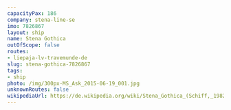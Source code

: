 ```yaml
---
capacityPax: 186
company: stena-line-se
imo: 7826867
layout: ship
name: Stena Gothica
outOfScope: false
routes:
- liepaja-lv-travemunde-de
slug: stena-gothica-7826867
tags:
- ship
photo: /img/300px-MS_Ask_2015-06-19_001.jpg
unknownRoutes: false
wikipediaUrl: https://de.wikipedia.org/wiki/Stena_Gothica_(Schiff,_1982)
---
```

